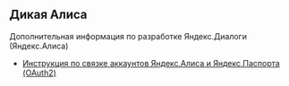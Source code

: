 
Дикая Алиса
--------

Дополнительная информация по разработке Яндекс.Диалоги (Яндекс.Алиса)


* [Инструкция по связке аккаунтов Яндекс.Алиса и Яндекс.Паспорта (OAuth2)](https://oauth.yandex.ru/)
